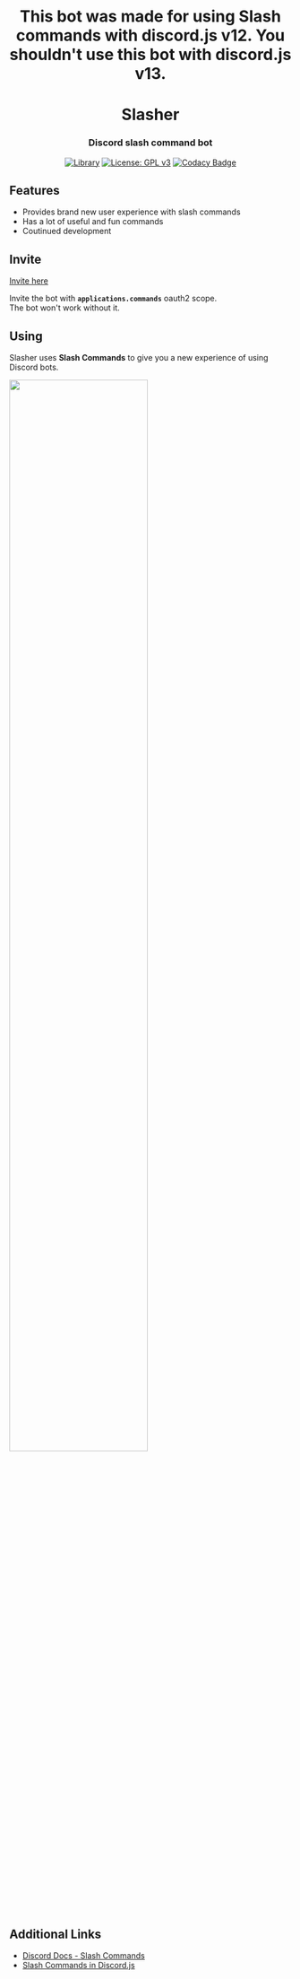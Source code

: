 <div align="center">
  
  <h1>This bot was made for using Slash commands with discord.js v12. You shouldn't use this bot with discord.js v13.</h1>
  
# Slasher

<h3>Discord slash command bot</h3> 

[![Library](https://img.shields.io/badge/Library-Discord.js-blue)](https://discord.js.org/#/) [![License: GPL v3](https://img.shields.io/badge/License-GPLv3-blueviolet.svg)](https://www.gnu.org/licenses/gpl-3.0) [![Codacy Badge](https://app.codacy.com/project/badge/Grade/40fdc1e22d414d7b8cdc02d9ce54117c)](https://www.codacy.com/gh/redteadeveloper/Slasher/dashboard?utm_source=github.com&amp;utm_medium=referral&amp;utm_content=redteadeveloper/Slasher&amp;utm_campaign=Badge_Grade)

</div>

## Features
- Provides brand new user experience with slash commands
- Has a lot of useful and fun commands
- Coutinued development

## Invite
[Invite here](https://discord.com/api/oauth2/authorize?client_id=789522392702648346&permissions=8&scope=bot%20applications.commands)

Invite the bot with **``applications.commands``** oauth2 scope.  
The bot won't work without it.

## Using
Slasher uses **Slash Commands** to give you a new experience of using Discord bots.

<img src="https://user-images.githubusercontent.com/64125023/102770185-11bbb800-43c7-11eb-92a8-e67aa71eef2b.gif" width="70%"></img>

## Additional Links
- [Discord Docs - Slash Commands](https://discord.com/developers/docs/interactions/slash-commands)
- [Slash Commands in Discord.js](https://gist.github.com/advaith1/287e69c3347ef5165c0dbde00aa305d2)
